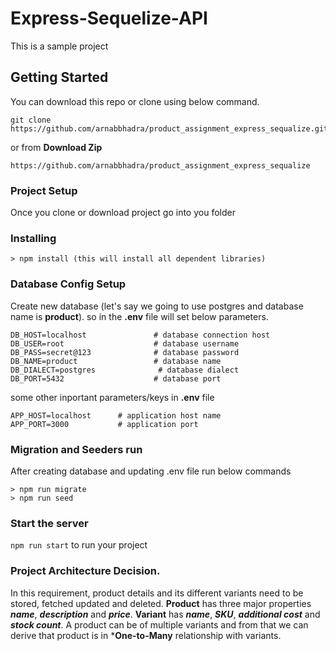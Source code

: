 # Express-Sequelize-API
This is a sample project
## Getting Started
You can download this repo or clone using below command. 
```
git clone https://github.com/arnabbhadra/product_assignment_express_sequalize.git
```
or from **Download Zip**
```
https://github.com/arnabbhadra/product_assignment_express_sequalize
```
### Project Setup
Once you clone or download project go into you folder


### Installing
```
> npm install (this will install all dependent libraries)
```

### Database Config Setup
Create new database (let's say we going to use postgres and database name is **product**).
so in the **.env** file will set below parameters.
```
DB_HOST=localhost               # database connection host
DB_USER=root                    # database username
DB_PASS=secret@123              # database password
DB_NAME=product                 # database name
DB_DIALECT=postgres              # database dialect
DB_PORT=5432                    # database port
```
some other inportant parameters/keys in **.env** file
```
APP_HOST=localhost      # application host name
APP_PORT=3000           # application port
```
### Migration and Seeders run

After creating database and updating .env file run below commands
```
> npm run migrate
> npm run seed
```
### Start the server
`npm run start` to run your project 

### Project Architecture Decision.
In this requirement, product details and its different variants need to be stored, fetched updated and deleted.
**Product** has three major properties ***name***, ***description*** and ***price***.
**Variant** has ***name***, ***SKU***, ***additional cost*** and ***stock count***.
A product can be of multiple variants and from that we can derive that
product is in ***One-to-Many** relationship with variants.
